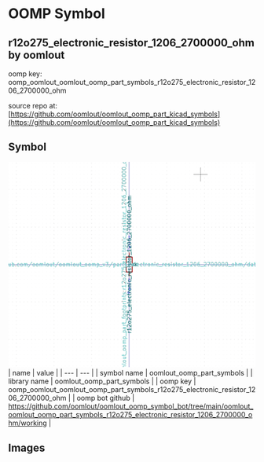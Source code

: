 # OOMP Symbol  
## r12o275_electronic_resistor_1206_2700000_ohm  by oomlout  
  
oomp key: oomp_oomlout_oomlout_oomp_part_symbols_r12o275_electronic_resistor_1206_2700000_ohm  
  
source repo at: [https://github.com/oomlout/oomlout_oomp_part_kicad_symbols](https://github.com/oomlout/oomlout_oomp_part_kicad_symbols)  
## Symbol  
  
[![working.png](working_600.png)](working.png)  
| name | value | 
| --- | --- | 
| symbol name | oomlout_oomp_part_symbols | 
| library name | oomlout_oomp_part_symbols | 
| oomp key | oomp_oomlout_oomlout_oomp_part_symbols_r12o275_electronic_resistor_1206_2700000_ohm | 
| oomp bot github | https://github.com/oomlout/oomlout_oomp_symbol_bot/tree/main/oomlout_oomlout_oomp_part_symbols_r12o275_electronic_resistor_1206_2700000_ohm/working | 
## Images  
